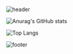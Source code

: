 
![header](https://capsule-render.vercel.app/api?type=waving&color=1f2b6c&height=200&text=LEEJUNGEUN&fontColor=fff&animation=fadeIn)


![Anurag's GitHub stats](https://github-readme-stats.vercel.app/api?username=middleun&theme=midnight-purple&show_icons=true&hide=issues,contribs)

![Top Langs](https://github-readme-stats.vercel.app/api/top-langs/?username=middleun&layout=compact)


![footer](https://capsule-render.vercel.app/api?section=footer&type=waving&color=gradient&color=1f2b6c&height=200)
